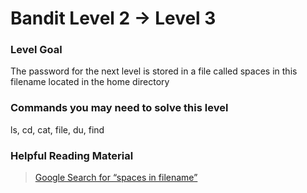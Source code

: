 Bandit Level 2 → Level 3
========================

### <font>Level Goal</font>

The password for the next level is stored in a file called spaces in this filename located in the home directory

### Commands you may need to solve this level

ls, cd, cat, file, du, find

### Helpful Reading Material

> [Google Search for “spaces in filename”]()